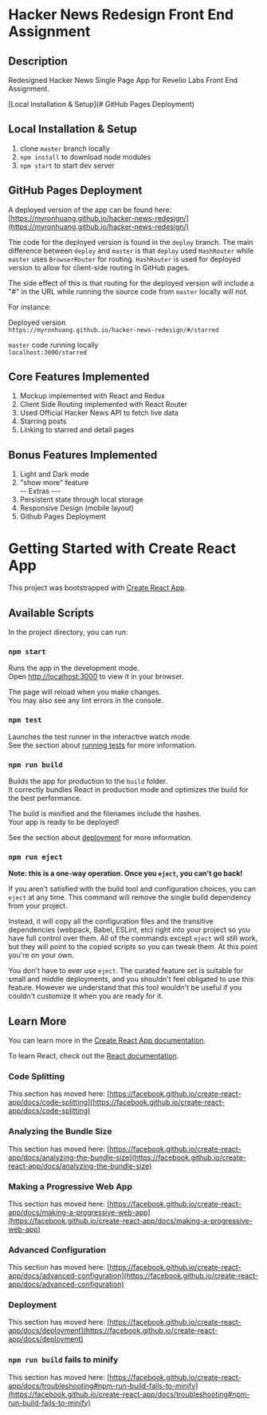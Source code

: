 # Hacker News Redesign Front End Assignment

## Description

Redesigned Hacker News Single Page App for Revelio Labs Front End Assignment.

[Local Installation & Setup](# GitHub Pages Deployment)

## Local Installation & Setup

1. clone `master` branch locally
2. `npm install` to download node modules
3. `npm start` to start dev server

## GitHub Pages Deployment

A deployed version of the app can be found here: [https://myronhuang.github.io/hacker-news-redesign/](https://myronhuang.github.io/hacker-news-redesign/)

The code for the deployed version is found in the `deploy` branch. The main difference between `deploy` and `master` is that `deploy` used `HashRouter` while `master` uses `BrowserRouter` for routing. `HashRouter` is used for deployed version to allow for client-side routing in GitHub pages.

The side effect of this is that routing for the deployed version will include a "#" in the URL while running the source code from `master` locally will not.

For instance:

Deployed version\
`https://myronhuang.github.io/hacker-news-redesign/#/starred`

`master` code running locally\
`localhost:3000/starred`

## Core Features Implemented

1. Mockup implemented with React and Redux
2. Client Side Routing implemented with React Router
3. Used Official Hacker News API to fetch live data
4. Starring posts
5. Linking to starred and detail pages

## Bonus Features Implemented

1. Light and Dark mode
2. "show more" feature\
   -- Extras ---
3. Persistent state through local storage
4. Responsive Design (mobile layout)
5. Github Pages Deployment

# Getting Started with Create React App

This project was bootstrapped with [Create React App](https://github.com/facebook/create-react-app).

## Available Scripts

In the project directory, you can run:

### `npm start`

Runs the app in the development mode.\
Open [http://localhost:3000](http://localhost:3000) to view it in your browser.

The page will reload when you make changes.\
You may also see any lint errors in the console.

### `npm test`

Launches the test runner in the interactive watch mode.\
See the section about [running tests](https://facebook.github.io/create-react-app/docs/running-tests) for more information.

### `npm run build`

Builds the app for production to the `build` folder.\
It correctly bundles React in production mode and optimizes the build for the best performance.

The build is minified and the filenames include the hashes.\
Your app is ready to be deployed!

See the section about [deployment](https://facebook.github.io/create-react-app/docs/deployment) for more information.

### `npm run eject`

**Note: this is a one-way operation. Once you `eject`, you can't go back!**

If you aren't satisfied with the build tool and configuration choices, you can `eject` at any time. This command will remove the single build dependency from your project.

Instead, it will copy all the configuration files and the transitive dependencies (webpack, Babel, ESLint, etc) right into your project so you have full control over them. All of the commands except `eject` will still work, but they will point to the copied scripts so you can tweak them. At this point you're on your own.

You don't have to ever use `eject`. The curated feature set is suitable for small and middle deployments, and you shouldn't feel obligated to use this feature. However we understand that this tool wouldn't be useful if you couldn't customize it when you are ready for it.

## Learn More

You can learn more in the [Create React App documentation](https://facebook.github.io/create-react-app/docs/getting-started).

To learn React, check out the [React documentation](https://reactjs.org/).

### Code Splitting

This section has moved here: [https://facebook.github.io/create-react-app/docs/code-splitting](https://facebook.github.io/create-react-app/docs/code-splitting)

### Analyzing the Bundle Size

This section has moved here: [https://facebook.github.io/create-react-app/docs/analyzing-the-bundle-size](https://facebook.github.io/create-react-app/docs/analyzing-the-bundle-size)

### Making a Progressive Web App

This section has moved here: [https://facebook.github.io/create-react-app/docs/making-a-progressive-web-app](https://facebook.github.io/create-react-app/docs/making-a-progressive-web-app)

### Advanced Configuration

This section has moved here: [https://facebook.github.io/create-react-app/docs/advanced-configuration](https://facebook.github.io/create-react-app/docs/advanced-configuration)

### Deployment

This section has moved here: [https://facebook.github.io/create-react-app/docs/deployment](https://facebook.github.io/create-react-app/docs/deployment)

### `npm run build` fails to minify

This section has moved here: [https://facebook.github.io/create-react-app/docs/troubleshooting#npm-run-build-fails-to-minify](https://facebook.github.io/create-react-app/docs/troubleshooting#npm-run-build-fails-to-minify)
